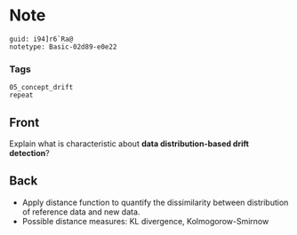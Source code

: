 # Note
```
guid: i94]r6`Ra@
notetype: Basic-02d89-e0e22
```

### Tags
```
05_concept_drift
repeat
```

## Front
Explain what is characteristic about <b>data distribution-based drift detection</b>?

## Back
<ul><li>Apply distance function to quantify the dissimilarity between distribution of reference data and new data.</li><li>Possible distance measures: KL divergence, Kolmogorow-Smirnow</li></ul>
